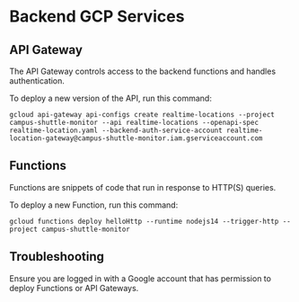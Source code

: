 # Backend GCP Services

## API Gateway

The API Gateway controls access to the backend functions and handles authentication.

To deploy a new version of the API, run this command:

```shell
gcloud api-gateway api-configs create realtime-locations --project campus-shuttle-monitor --api realtime-locations --openapi-spec realtime-location.yaml --backend-auth-service-account realtime-location-gateway@campus-shuttle-monitor.iam.gserviceaccount.com
```

## Functions

Functions are snippets of code that run in response to HTTP(S) queries.

To deploy a new Function, run this command:

```shell
gcloud functions deploy helloHttp --runtime nodejs14 --trigger-http --project campus-shuttle-monitor
```

## Troubleshooting

Ensure you are logged in with a Google account that has permission to deploy Functions or API Gateways.
